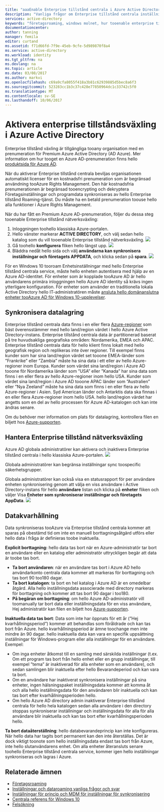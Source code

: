 ```yaml
---
title: "aaaEnable Enterprise tillstånd centrala i Azure Active Directory | Microsoft Docs"
description: "Vanliga frågor om Enterprise tillstånd centrala inställningar i Windows-enheter. Enterprise tillstånd centrala ger användarna en enhetlig miljö på sina Windows-enheter och minskar hello tid som behövs för att konfigurera en ny enhet."
services: active-directory
keywords: "företagsroaming, windows molnet, hur tooenable enterprise tillstånd nätverksväxling"
documentationcenter: 
author: tanning
manager: femila
editor: curtand
ms.assetid: f71d66fd-7f9e-45eb-9cfe-5d989870f8a4
ms.service: active-directory
ms.workload: identity
ms.tgt_pltfrm: na
ms.devlang: na
ms.topic: article
ms.date: 03/08/2017
ms.author: markvi
ms.openlocfilehash: c69a9cfa8055f418a3b81c62939885d5bec8a6f3
ms.sourcegitcommit: 523283cc1b3c37c428e77850964dc1c33742c5f0
ms.translationtype: MT
ms.contentlocale: sv-SE
ms.lasthandoff: 10/06/2017
---
```

# <a name="enable-enterprise-state-roaming-in-azure-active-directory"></a>Aktivera enterprise tillståndsväxling i Azure Active Directory
Enterprise tillstånd växling är tillgängliga tooany organisation med en prenumeration för Premium Azure Active Directory (AD Azure). Mer information om hur tooget en Azure AD-prenumeration finns hello [produktsida för Azure AD](https://azure.microsoft.com/services/active-directory).

När du aktiverar Enterprise tillstånd centrala beviljas organisationen automatiskt licenser för en kostnadsfri prenumeration som är begränsad användning tooAzure Rights Management. Den här kostnadsfria prenumerationen är begränsad tooencrypting och dekryptera Företagsinställningar och programdata synkroniseras av hello Enterprise tillstånd Roaming-tjänst. Du måste ha en betald prenumeration toouse hello alla funktioner i Azure Rights Management.

När du har fått en Premium Azure AD-prenumeration, följer du dessa steg tooenable Enterprise tillstånd nätverksväxling:

1. Inloggningen toohello klassiska Azure-portalen.
2. Hello vänster markerar **ACTIVE DIRECTORY**, och välj sedan hello katalog som du vill tooenable Enterprise tillstånd nätverksväxling.
   ![](./media/active-directory-enterprise-state-roaming/active-directory-enterprise-state-roaming.png)
3. Gå toohello **konfigurera** fliken hello längst upp.
   ![](./media/active-directory-enterprise-state-roaming/active-directory-enterprise-state-roaming-configure.png)
4. Bläddra nedåt hello sida och välj **användarna kan synkronisera inställningar och företagets APPDATA**, och klicka sedan på **spara**.
   ![](./media/active-directory-enterprise-state-roaming/active-directory-enterprise-state-roaming-select-all-sync-settings.png)

För en Windows 10 tooroam Enhetsinställningar med hello Enterprise tillstånd centrala service, måste hello enheten autentisera med hjälp av en Azure AD-identitet. För enheter som är kopplade tooAzure AD är hello användarens primära inloggningen hello Azure AD identity så krävs ingen ytterligare konfiguration. För enheter som använder en traditionella lokala Active Directory hello IT-administratören måste [ansluta hello domänanslutna enheter tooAzure AD för Windows 10-upplevelser](active-directory-azureadjoin-devices-group-policy.md).

## <a name="sync-data-storage"></a>Synkronisera datalagring
Enterprise tillstånd centrala data finns i en eller flera [Azure-regioner](https://azure.microsoft.com/regions/) som bäst överensstämmer med hello land/region värdet i hello Azure Active Directory-instans. Enterprise tillstånd centrala data är partitionerad baserat på tre huvudsakliga geografiska områden: Nordamerika, EMEA och APAC. Enterprise tillstånd centrala data för hello klient finns lokalt med hello geografisk region och replikeras inte över regioner.  Till exempel finns kunder som har sina land/region värdet set tooone EMEA-länder som ”Frankrike” eller ”Zambia” måste ha sina data i ett eller av hello Azure-regioner inom Europa.  Kunder som värdet sina land/region i Azure AD tooone för Nordamerika länder som ”USA” eller ”Kanada” har sina data som finns i en eller flera av hello Azure-regioner inom hello USA.  Kunder som värdet sina land/region i Azure AD tooone APAC länder som ”Australien” eller ”Nya Zeeland” måste ha sina data som finns i en eller flera av hello Azure-regioner i Asien.  Syd American länder och Antarktis data ska finnas i en eller flera Azure-regioner inom hello USA.  hello land/region värdet har angetts som en del av hello processen för Azure AD-katalogen och kan inte ändras senare. 

Om du behöver mer information om plats för datalagring, kontrollera filen en biljett hos [Azure-supporten](https://azure.microsoft.com/support/options/).

## <a name="manage-enterprise-state-roaming"></a>Hantera Enterprise tillstånd nätverksväxling
Azure AD globala administratörer kan aktivera och inaktivera Enterprise tillstånd centrala i hello klassiska Azure-portalen.
![](./media/active-directory-enterprise-state-roaming/active-directory-enterprise-state-roaming-manage.png)

Globala administratörer kan begränsa inställningar sync toospecific säkerhetsgrupper.

Globala administratörer kan också visa en statusrapport för per användare enheten synkronisering genom att välja en viss användare i Active Directory-instans för hello **användare** listan och klicka på **enheter** fliken och väljer Visa **Enheter som synkroniserar inställningar och företagets AppData**.
![](./media/active-directory-enterprise-state-roaming/active-directory-enterprise-state-roaming-device-sync-settings.png)

## <a name="data-retention"></a>Datakvarhållning
Data synkroniseras tooAzure via Enterprise tillstånd centrala kommer att sparas på obestämd tid om inte en manuell borttagningsåtgärd utförs eller hello data i fråga är definieras toobe inaktuella. 

**Explicit borttagning:** hello data tas bort när en Azure-administratör tar bort en användare eller en katalog eller administratör uttryckligen begär att data är toobe tas bort.

* **Ta bort användaren**: när en användare tas bort i Azure AD hello användarkonto centrala data kommer att markeras för borttagning och tas bort 90 too180 dagar. 
* **Ta bort katalogen**: ta bort en hel katalog i Azure AD är en omedelbar åtgärd. Alla hello inställningsdata associerade med directory markeras för borttagning och kommer att tas bort 90 dagar i too180. 
* **På begäran om borttagning**: om hello Azure AD-administratör vill toomanually tar bort data eller inställningsdata för en viss användare, Hej administratör kan filen en biljett hos [Azure-supporten](https://azure.microsoft.com/support/). 

**Inaktuella data tas bort**: Data som inte har öppnats för ett år (”Hej kvarhållningsperiod”) kommer att behandlas som föråldrade och kan tas bort från Azure. hello kvarhållningsperiod är ämne toochange men inte mindre än 90 dagar. hello inaktuella data kan vara en specifik uppsättning inställningar för Windows-program eller alla inställningar för en användare. Exempel:

* Om inga enheter åtkomst till en samling med särskilda inställningar (t.ex. Om ett program tas bort från hello enhet eller en grupp inställningar, till exempel ”tema” är inaktiverad för alla enheter som en användare), och sedan samlingen blir inaktuella efter hello Bevarandeperiod och kan vara ta bort. 
* Om en användare har inaktiverat synkronisera inställningar på sina enheter, ingen hälsningspaket inställningsdata kommer att komma åt och alla hello inställningsdata för den användaren blir inaktuella och kan tas bort efter kvarhållningsperioden hello. 
* Om hello Azure AD directory admin inaktiverar Enterprise tillstånd centrala för hello hela katalogen sedan alla användare i den directory stoppas synkroniserar inställningar och inställningsdata för alla för alla användare blir inaktuella och kan tas bort efter kvarhållningsperioden hello. 

**Ta bort dataåterställning**: hello databevarandeprincip kan inte konfigureras. När hello data har tagits bort permanent kan den inte återställas. Det är dock viktigt toonote som hello inställningsdata endast tas bort från Azure, inte hello slutanvändarens enhet. Om alla enheter återansluts senare toohello Enterprise tillstånd centrala service, kommer igen hello inställningar synkroniseras och lagras i Azure.

## <a name="related-topics"></a>Relaterade ämnen
* [Företagsroaming](active-directory-windows-enterprise-state-roaming-overview.md)
* [Inställningar och dataroaming vanliga frågor och svar](active-directory-windows-enterprise-state-roaming-faqs.md)
* [Inställningar för princip och MDM för inställningar för synkronisering](active-directory-windows-enterprise-state-roaming-group-policy-settings.md)
* [Centrala referens för Windows 10](active-directory-windows-enterprise-state-roaming-windows-settings-reference.md)
* [Felsökning](active-directory-windows-enterprise-state-roaming-troubleshooting.md)
